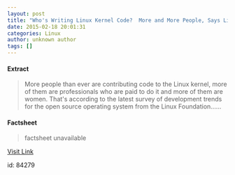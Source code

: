 ```yaml
---
layout: post
title: "Who's Writing Linux Kernel Code?  More and More People, Says Linux Foundation"
date: 2015-02-18 20:01:31
categories: Linux
author: unknown author
tags: []
---
```



#### Extract
>More people than ever are contributing code to the Linux kernel, more of them are professionals who are paid to do it and more of them are women. That&#39;s according to the latest survey of development trends for the open source operating system from the Linux Foundation......

#### Factsheet
>factsheet unavailable

[Visit Link](http://thevarguy.com/open-source-application-software-companies/021815/whos-writing-linux-kernel-code-mo)

id:   84279
